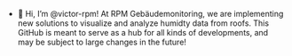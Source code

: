 - 👋 Hi, I’m @victor-rpm! At RPM Gebäudemonitoring, we are implementing new solutions to visualize and analyze humidty
      data from roofs. This GitHub is meant to serve as a hub for all kinds of developments, and may be subject to large changes in the future!

<!---
victor-rpm/victor-rpm is a ✨ special ✨ repository because its `README.md` (this file) appears on your GitHub profile.
You can click the Preview link to take a look at your changes.
--->
